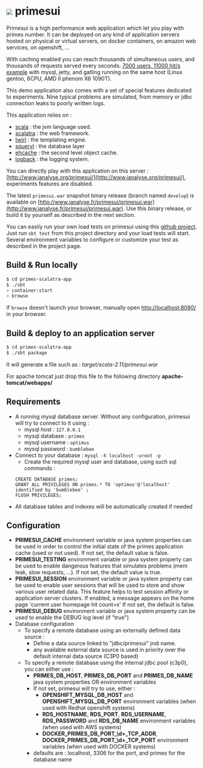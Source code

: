 # ![](http://www.janalyse.fr/primesui/logo.png) primesui #

Primesui is a high performance web application which let you play with primes number.
It can be deployed on any kind of application servers hosted on physical or virtual servers,
on docker containers, on amazon web services, on openshift, ...

With caching enabled you can reach thousands of simultaneous users, and thousands 
of requests served every seconds.
[7000 users, 11000 hit/s example](http://www.janalyse.fr/gatling/loadtest-7000vus/) 
with mysql, jetty, and gatling running on the same host (Linux gentoo, 6CPU, AMD II
phenom X6 1090T).

This demo application also comes with a set of special features dedicated to experiments.
Nine typical problems are simulated, from memory or jdbc connection leaks to poorly written
logs. 

This application relies on :
* [scala](http://www.scala-lang.org/) : the jvm language used.
* [scalatra](http://scalatra.org/) : the web framework.
* [twirl](https://github.com/playframework/twirl) : the templating engine.
* [squeryl](http://squeryl.org/) : the database layer
* [ehcache](http://www.ehcache.org/) : the second level object cache.
* [logback](http://logback.qos.ch/) : the logging system.

You can directly play with this application on this server :
[http://www.janalyse.org/primesui/](http://www.janalyse.org/primesui/),
experiments features are disabled. 

The latest `primesui.war` snapshot binary release (branch named `develop`) is available on
[http://www.janalyse.fr/primesui/primesui.war](http://www.janalyse.fr/primesui/primesui.war).
Use this binary release, or build it by yourself as described in the next section.

You can easily run your own load tests on primesui using this
[github project](https://github.com/dacr/primes-scalatra-app-loadtests). Just run `sbt test`
from this project directory and your load tests will start. Several environment variables
to configure or customize your test as described in the project page. 

## Build & Run locally ##

```sh
$ cd primes-scalatra-app
$ ./sbt
> container:start
> browse
```

If `browse` doesn't launch your browser, manually open [http://localhost:8080/](http://localhost:8080/) in your browser.

## Build & deploy to an application server  ##

```sh
$ cd primes-scalatra-app
$ ./sbt package
```
It will generate a file such as : 
*target/scala-2.11/primesui.war*

For apache tomcat just drop this file to the following directory
**apache-tomcat/webapps/** 

## Requirements  ##

 * A running mysql database server. Without any configuration, primesui will try to connect to it using :
   - mysql host : `127.0.0.1`
   - mysql database : `primes`
   - mysql username : `optimus`
   - mysql password : `bumblebee`
 * Connect to your database : `mysql -h localhost -uroot -p`
   - Create the required mysql user and database, using such sql commands :
   ```
   CREATE DATABASE primes;
   GRANT ALL PRIVILEGES ON primes.* TO 'optimus'@'localhost' identified by 'bumblebee' ;
   FLUSH PRIVILEGES;
   ```
 * All database tables and indexes will be automatically created if needed

## Configuration ##

 * **PRIMESUI_CACHE** environment variable or java system properties can be used in order
   to control the initial state of the primes application cache (used or not used).
   If not set, the default value is false.
 * **PRIMESUI_TESTING** environment variable or java system property can be used to enable
   dangerous features that simulates problems (mem leak, slow requests, ...).
   If not set, the default value is true.
 * **PRIMESUI_SESSION** environment variable or java system property can be used to enable
   user sessions that will be used to store and show various user related data. This feature
   helps to test session affinity or application server clusters. If enabled, a message appears
   on the home page 'current user homepage hit count=x'
   If not set, the default is false.
 * **PRIMESUI_DEBUG** environment variable or java system property can be used to enable
   the DEBUG log level (if "true")
 * Database configuration
   * To specify a remote database using an externally defined data source :
     - Define a data source linked to "jdbc/primesui" jndi name.
     - any available external data source is used in priority over the default internal data source (C3P0 based) 
   * To specify a remote database using the internal jdbc pool (c3p0), you can either use :
     - **PRIMES_DB_HOST**, **PRIMES_DB_PORT** and **PRIMES_DB_NAME** java system properties OR environment variables
     - If not set, primesui will try to use, either : 
       - **OPENSHIFT_MYSQL_DB_HOST** and **OPENSHIFT_MYSQL_DB_PORT** environment variables (when used with Redhat openshift systems)
       - **RDS_HOSTNAME**, **RDS_PORT**, **RDS_USERNAME**, **RDS_PASSWORD** and **RDS_DB_NAME** environment variables (when used with AWS systems)
       - **DOCKER_PRIMES_DB_PORT_\d+_TCP_ADDR**, **DOCKER_PRIMES_DB_PORT_\d+_TCP_PORT** environment variables (when used with DOCKER systems)
     - defaults are : localhost, 3306 for the port, and primes for the database name
